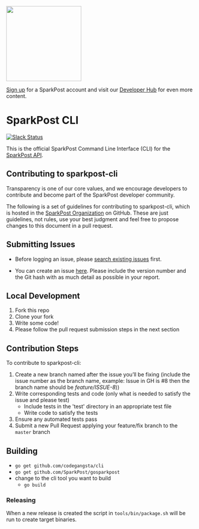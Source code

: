 <a href="https://www.sparkpost.com"><img src="https://www.sparkpost.com/sites/default/files/attachments/SparkPost_Logo_2-Color_Gray-Orange_RGB.svg" width="200px"/></a>

[Sign up](https://app.sparkpost.com/join?src=Dev-Website&sfdcid=70160000000pqBb) for a SparkPost account and visit our [Developer Hub](https://developers.sparkpost.com) for even more content.

# SparkPost CLI

[![Slack Status](http://slack.sparkpost.com/badge.svg)](http://slack.sparkpost.com)

This is the official SparkPost Command Line Interface (CLI) for the [SparkPost API](https://www.sparkpost.com/api).

## Contributing to sparkpost-cli

Transparency is one of our core values, and we encourage developers to contribute and become part of the SparkPost developer community.

The following is a set of guidelines for contributing to sparkpost-cli, which is hosted in the [SparkPost Organization](https://github.com/sparkpost) on GitHub. These are just guidelines, not rules, use your best judgment and feel free to propose changes to this document in a pull request.

## Submitting Issues

* Before logging an issue, please [search existing issues](https://github.com/SparkPost/sparkpost-cli/issues?q=is%3Aissue+is%3Aopen) first.

* You can create an issue [here](https://github.com/SparkPost/sparkpost-cli/issues/new).  Please include the version number and the Git hash with as much detail as possible in your report.

## Local Development

1. Fork this repo
1. Clone your fork
1. Write some code!
1. Please follow the pull request submission steps in the next section

## Contribution Steps

To contribute to sparkpost-cli:

1. Create a new branch named after the issue you’ll be fixing (include the issue number as the branch name, example: Issue in GH is #8 then the branch name should be _feature/ISSUE-8_))
1. Write corresponding tests and code (only what is needed to satisfy the issue and please test)
    * Include tests in the 'test' directory in an appropriate test file
    * Write code to satisfy the tests
1. Ensure any automated tests pass
1. Submit a new Pull Request applying your feature/fix branch to the `master` branch

## Building

* `go get github.com/codegangsta/cli`
* `go get github.com/SparkPost/gosparkpost`
* change to the cli tool you want to build
	* `go build`


### Releasing

When a new release is created the script in `tools/bin/package.sh` will be run to create target binaries.
